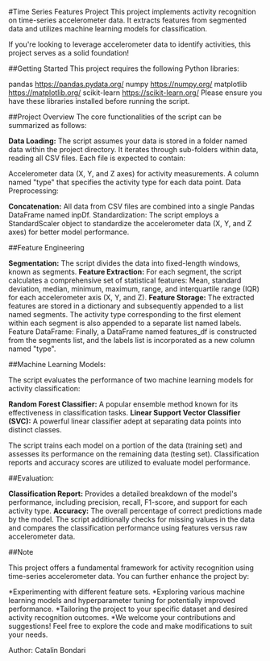 #Time Series Features Project
This project implements activity recognition on time-series accelerometer data. It extracts features from segmented data and utilizes machine learning models for classification.

If you're looking to leverage accelerometer data to identify activities, this project serves as a solid foundation!

##Getting Started
This project requires the following Python libraries:

pandas https://pandas.pydata.org/
numpy https://numpy.org/
matplotlib https://matplotlib.org/
scikit-learn https://scikit-learn.org/
Please ensure you have these libraries installed before running the script.

##Project Overview
The core functionalities of the script can be summarized as follows:

**Data Loading:** The script assumes your data is stored in a folder named data within the project directory. It iterates through sub-folders within data, reading all CSV files. Each file is expected to contain:

Accelerometer data (X, Y, and Z axes) for activity measurements.
A column named "type" that specifies the activity type for each data point.
Data Preprocessing:

**Concatenation:** All data from CSV files are combined into a single Pandas DataFrame named inpDf.
Standardization: The script employs a StandardScaler object to standardize the accelerometer data (X, Y, and Z axes) for better model performance.

##Feature Engineering

**Segmentation:** The script divides the data into fixed-length windows, known as segments.
**Feature Extraction:** For each segment, the script calculates a comprehensive set of statistical features:
Mean, standard deviation, median, minimum, maximum, range, and interquartile range (IQR) for each accelerometer axis (X, Y, and Z).
**Feature Storage:** The extracted features are stored in a dictionary and subsequently appended to a list named segments. The activity type corresponding to the first element within each segment is also appended to a separate list named labels.
Feature DataFrame: Finally, a DataFrame named features_df is constructed from the segments list, and the labels list is incorporated as a new column named "type".

##Machine Learning Models:

The script evaluates the performance of two machine learning models for activity classification:

**Random Forest Classifier:** A popular ensemble method known for its effectiveness in classification tasks.
**Linear Support Vector Classifier (SVC):** A powerful linear classifier adept at separating data points into distinct classes.

The script trains each model on a portion of the data (training set) and assesses its performance on the remaining data (testing set). Classification reports and accuracy scores are utilized to evaluate model performance.

##Evaluation:

**Classification Report:** Provides a detailed breakdown of the model's performance, including precision, recall, F1-score, and support for each activity type.
**Accuracy:** The overall percentage of correct predictions made by the model.
The script additionally checks for missing values in the data and compares the classification performance using features versus raw accelerometer data.

##Note

This project offers a fundamental framework for activity recognition using time-series accelerometer data. You can further enhance the project by:

*Experimenting with different feature sets.
*Exploring various machine learning models and hyperparameter tuning for potentially improved performance.
*Tailoring the project to your specific dataset and desired activity recognition outcomes.
*We welcome your contributions and suggestions! Feel free to explore the code and make modifications to suit your needs.

Author: Catalin Bondari
